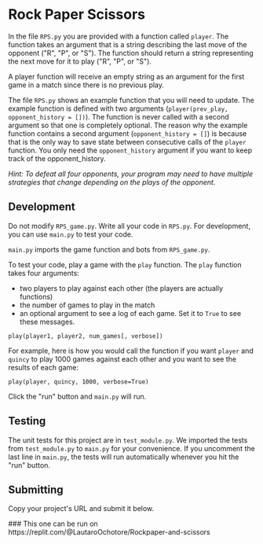 <h1> Rock Paper Scissors </h1>
<div><section id="instructions">
<p>In the file <code>RPS.py</code> you are provided with a function called <code>player</code>. The function takes an argument that is a string describing the last move of the opponent ("R", "P", or "S"). The function should return a string representing the next move for it to play ("R", "P", or "S").</p>
<p>A player function will receive an empty string as an argument for the first game in a match since there is no previous play.</p>
<p>The file <code>RPS.py</code> shows an example function that you will need to update. The example function is defined with two arguments (<code>player(prev_play, opponent_history = [])</code>). The function is never called with a second argument so that one is completely optional. The reason why the example function contains a second argument (<code>opponent_history = []</code>) is because that is the only way to save state between consecutive calls of the <code>player</code> function. You only need the <code>opponent_history</code> argument if you want to keep track of the opponent_history.</p>
<p><em>Hint: To defeat all four opponents, your program may need to have multiple strategies that change depending on the plays of the opponent.</em></p>
<h2>Development</h2>
<p>Do not modify <code>RPS_game.py</code>. Write all your code in <code>RPS.py</code>. For development, you can use <code>main.py</code> to test your code.</p>
<p><code>main.py</code> imports the game function and bots from <code>RPS_game.py</code>.</p>
<p>To test your code, play a game with the <code>play</code> function. The <code>play</code> function takes four arguments:</p>
<ul>
<li>two players to play against each other (the players are actually functions)</li>
<li>the number of games to play in the match</li>
<li>an optional argument to see a log of each game. Set it to <code>True</code> to see these messages.</li>
</ul>
<pre class="language-py" tabindex="0" role="region" aria-label="ejemplo de código de python"><code class="language-py">play<span class="token punctuation">(</span>player1<span class="token punctuation">,</span> player2<span class="token punctuation">,</span> num_games<span class="token punctuation">[</span><span class="token punctuation">,</span> verbose<span class="token punctuation">]</span><span class="token punctuation">)</span>
</code></pre>
<p>For example, here is how you would call the function if you want <code>player</code> and <code>quincy</code> to play 1000 games against each other and you want to see the results of each game:</p>
<pre class="language-py" tabindex="0" role="region" aria-label="ejemplo de código de python"><code class="language-py">play<span class="token punctuation">(</span>player<span class="token punctuation">,</span> quincy<span class="token punctuation">,</span> <span class="token number">1000</span><span class="token punctuation">,</span> verbose<span class="token operator">=</span><span class="token boolean">True</span><span class="token punctuation">)</span>
</code></pre>
<p>Click the "run" button and <code>main.py</code> will run.</p>
<h2>Testing</h2>
<p>The unit tests for this project are in <code>test_module.py</code>. We imported the tests from <code>test_module.py</code> to <code>main.py</code> for your convenience. If you uncomment the last line in <code>main.py</code>, the tests will run automatically whenever you hit the "run" button.</p>
<h2>Submitting</h2>
<p>Copy your project's URL and submit it below.</p>
</section></div>
### This one can be run on https://replit.com/@LautaroOchotore/Rockpaper-and-scissors<br>
